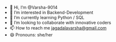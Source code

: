 - 👋 Hi, I’m @Varsha-9014
- 👀 I’m interested in Backend-Development
- 🌱 I’m currently learning Python / SQL
- 💞️ I’m looking to collaborate with innovative coders
- 📫 How to reach me jagadalavarsha@gmail.com
- 😄 Pronouns: she/her


<!---
Varsha-9014/Varsha-9014 is a ✨ special ✨ repository because its `README.md` (this file) appears on your GitHub profile.
You can click the Preview link to take a look at your changes.
--->
